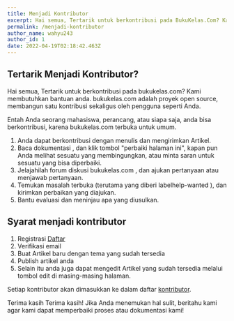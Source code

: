 ```yaml
---
title: Menjadi Kontributor
excerpt: Hai semua, Tertarik untuk berkontribusi pada BukuKelas.Com? Kami membutuhkan bantuan anda. bukukelas.com adalah proyek open source, membangun satu kontribusi sekaligus oleh pengguna seperti Anda.
permalink: /menjadi-kontributor
author_name: wahyu243
author_id: 1
date: 2022-04-19T02:18:42.463Z
---
```


## Tertarik Menjadi Kontributor?

Hai semua, Tertarik untuk berkontribusi pada bukukelas.com? Kami membutuhkan bantuan anda. bukukelas.com adalah proyek open source, membangun satu kontribusi sekaligus oleh pengguna seperti Anda.

Entah Anda seorang mahasiswa, perancang, atau siapa saja, anda bisa berkontribusi, karena bukukelas.com terbuka untuk umum. 

1. Anda dapat berkontribusi dengan menulis dan mengirimkan Artikel.
2. Baca dokumentasi , dan klik tombol "perbaiki halaman ini", kapan pun Anda melihat sesuatu yang membingungkan, atau minta saran untuk sesuatu yang bisa diperbaiki.
3. Jelajahilah forum diskusi bukukelas.com , dan ajukan pertanyaan atau menjawab pertanyaan.
5. Temukan masalah terbuka (terutama yang diberi labelhelp-wanted ), dan kirimkan perbaikan yang diajukan. 
6. Bantu evaluasi dan meninjau apa yang diusulkan.

## Syarat menjadi kontributor
1. Registrasi <a href="https://bukukelas.com/admin" title="Daftar">Daftar</a>
2. Verifikasi email
3. Buat Artikel baru dengan tema yang sudah tersedia
4. Publish artikel anda
5. Selain itu anda juga dapat mengedit Artikel yang sudah tersedia melalui tombol edit di masing-masing halaman.


Setiap kontributor akan dimasukkan ke dalam daftar [kontributor](https://bukukelas.com/all-authors "Daftar Kontributor").

Terima kasih 
Terima kasih! Jika Anda menemukan hal sulit, beritahu kami agar kami dapat memperbaiki proses atau dokumentasi kami!
